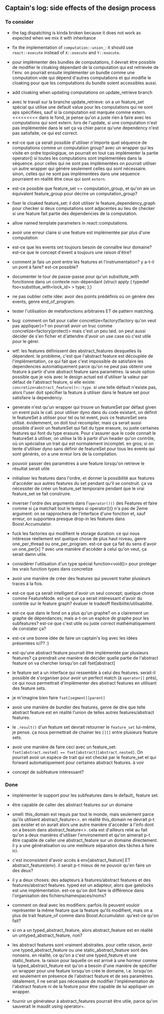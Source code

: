 ## Captain's log: side effects of the design process

### To consider
* the tag dispatching is kinda broken because it does not work as expected when we mix it with inheritance
* fix the implementation of `computation::union_`: it should use `react::execute` instead of `X::execute` and `Y::execute`.
* pour implémenter des bundles de computations, il devrait être possible de modifier le cloaking dépendant de la computation qui est retrievée de l'env. on pourrait ensuite implémenter un bundle comme une computation vide qui dépend d'autres computations et qui modifie le cloaking pour que les computations du bundle soient accessibles aussi.
* add cloaking when updating computations on update_retrieve branch
* avec le travail sur la branche update_retrieve: on a un feature_set spécial qui utilise une default value pour les computations qui ne sont aps spécifiées, sauf si la computation est marquée comme extern. <<<<<<<<<  dans le fond, je pense qu'on a juste rien à faire avec les computations qui sont extern. lors de l'update, si une computation n'est pas implémentée dans le set ça va chier parce qu'une dependency n'est pas satisfaite, ce qui est correct.

* est-ce que ça serait possible d'utiliser n'importe quel séquence de computations comme un computation group? avec un wrapper qui les visite en ordre topologique, on pourrait en tout cas implémenter la partie operator() si toutes les computations sont implémentées dans la séquence. pour celles qui ne sont pas implémentées on pourrait utiliser un autre wrapper qui génère seulement celles qui sont nécessaire. sinon, celles qui ne sont pas implémentées dans une séquence pourraient en réalité être ceux qui sont `extern`.
* est-ce possible que feature_set == computation_group, et qu'on aie un équivalent feature_group pour décrire un computation_group?
* fixer le cloaked feature_set: il doit utiliser le feature_dependency_graph pour checker si deux computations sont adjacentes au lieu de checker si une feature fait partie des dependencies de la computation.
* allow named template parameters in react::computations.
* avoir une erreur claire si une feature est implémentée par plus d'une computation
* est-ce que les events ont toujours besoin de connaître leur domaine? est-ce que le concept d'event a toujours une raison d'être?
* comment je fais un pont entre les features et l'instrumentation? y a-t-il un pont à faire? est-ce possible?
* documenter le tour de passe-passe pour qu'un substitute_with fonctionne dans un contexte non-dépendant (struct apply { typedef foo<substitue_with<lock_id> > type; };)
* ne pas oublier cette idée: avoir des points prédéfinis où on génère des events, genre end_of_program.
* tester l'utilisation de metafonctions arbitraires ET de pattern matching.
* bug: comment on fait pour caller concretize<factory(factory qu'on veut pas appliquer)>? on pourrait avoir un truc comme concretize<factory(protect<x>)> mais c'est un peu laid. on peut aussi décider de s'en ficher et d'attendre d'avoir un use case où c'est utile pour le gérer.
* wtf: les features définissent des abstract_features desquelles ils dépendent. le problème, c'est que l'abstract feature est découplée de l'implémentation, ce qui fait que c'est impossible de satisfaire les dependencies automatiquement parce qu'on ne peut pas obtenir une feature à partir d'une abstract feature sans paramètres. la seule option possible que je vois avec le design actuel est d'utiliser la valeur par défaut de l'abstract feature, si elle existe: `concretize<abstract_feature()>::type`. si une telle défault n'existe pas, alors l'user doit spécifier la feature à utiliser dans le feature set pour satisfaire la dependency.
* generate n'est qu'un wrapper qui trouve un featureSet par défaut given un event puis le call. pour utiliser dyno dans du code existant, on définit le featureSet à utiliser pour tel ou tel event, puis ce featureSet sera utilisé. évidemment, on doit tout recompiler, mais ça serait aussi possible d'avoir un featureSet qui fait du type erasure, ou juste certaines features qui font du type erasure. Pour s'assurer que le code connait le featureSet à utiliser, on utilise la lib à partir d'un header qu'on contrôle, où on spécialise un trait qui est normalement incomplet. en gros; si on tente d'utiliser dyno sans définir de featureSet pour tous les events qui sont générés, on a une erreur lors de la compilation.
* pouvoir passer des paramètres à une feature lorsqu'on retrieve le résultat serait utile
* initialiser les features dans l'ordre, et donner la possibilité aux features d'accéder aux autres features du set pendant qu'il se construit. ça va nécessiter de créer un feature_set temporaire pendant que le vrai feature_set se fait construire.
* inverser l'ordre des arguments dans l'`operator()()` des Features et faire comme si ça matchait tout le temps si operator()() n'a pas de 2eme argument: on se rapprochera de l'interface d'une fonction et, sauf erreur, on supportera presque drop-in les features dans Boost.Accumulator.
* fuck les factories qui modifient le storage duration: ce qui nous intéresse réellement est quelque chose de plus haut niveau, genre one_per_thread ou one_per_program. est-ce que ça fait du sens d'avoir un one_per[x] ? avec une manière d'accéder à celui qu'on veut, ça serait damn utile.
* considérer l'utilisation d'un type spécial function<void()> pour protéger les vrais function types dans concretize
* avoir une manière de créer des features qui peuvent traiter plusieurs traces à la fois.
* est-ce que ça serait intelligent d'avoir un seul concept; quelque chose comme FeatureNode. est-ce que ça serait intéressant d'avoir du contrôle sur le feature graph? évaluer le tradeoff flexibilité/utilisabilité.
* est-ce que dans le fond on a plus qu'un graphe? on a clairement un graphe de dépendances; mais a-t-on un espèce de graphe pour les subfeatures? est-ce que c'est utile ou juste correct mathématiquement de constater ça?
* est-ce une bonne idée de faire un captain's log avec les idées présentées ici?? :)

* est-qu'une abstract feature pourrait être implémentée par plusieurs features? ça prendrait une manière de décider quelle partie de l'abstract feature on va chercher lorsqu'on call fset[abstract]
* le feature set a un interface qui ressemble à celui des features. serait-il possible de s'organiser pour avoir un perfect match (à `operator[]` près), ce qui nous permettrait d'implémenter des abstract features en utilisant des feature sets.
* je m'imagine bien faire `fset[segment][parent]`
* avoir une manière de bundler des features, genre de dire que telle abstract feature est en réalité l'union de telles autres features/abstract features.
* le `.result()` d'un feature set devrait retourner le `feature_set` lui-même, je pense. ça nous permettrait de chainer les `[][]` entre plusieurs feature sets.
* avoir une manière de faire ceci avec un feature_set: `fset[abstract.nested] == fset[abstract][abstract.nested]`. On pourrait avoir un espèce de trait qui est checké par le feature_set et qui forward automatiquement pour certaines abstract features. à voir
* concept de subfeature intéressant?

### Done
* implémenter le support pour les subfeatures dans le default_ feature set.
* être capable de caller des abstract features sur un domaine
* smell: this_domain est requis par tout le monde, mais seulement parce qu'ils utilisent abstract_feature<>. en réalité this_domain ne devrait p-t pas exister et on aurait alors une autre manière d'accéder à l'info dont on a besoin dans abstract_feature<>. cela est d'ailleurs relié au fait qu'on a deux manières d'utiliser l'environement et qu'on aimerait p-t être capable de caller une abstract_feature sur un domaine directement. il y a une généralisation ou une meilleure séparation des tâches à faire ici.
* c'est inconsistent d'avoir accès à env[abstract_feature] ET abstract_feature(env). il serait p-t mieux de ne pouvoir qu'en faire un des deux?

* il y a deux choses: des adapteurs à features/abstract features et des features/abstract features. typed est un adapteur, alors que gatelocks est une implémentation. est-ce qu'on doit faire la différence dans l'organisation des fichiers/namespaces/noms?
* comment on deal avec les modifiers: parfois ils peuvent vouloir représenter la même feature que la feature qu'ils modifient, mais on a plus de trait feature_of comme dans Boost.Accumulator. qu'est-ce qu'on fait?
* si on a un typed_abstract_feature, alors abstract_feature est en réalité un untyped_abstract_feature, non?
* les abstract features sont vraiment abstraites. pour cette raison, avoir une typed_abstract_feature ou une static_abstract_feature sont des nonsens. en réalité, ce qu'on a c'est une typed_feature et une static_feature. la raison pour laquelle on est arrivé à une horreur comme la typed_abstract_feature est qu'on a besoin d'une manière de spécifier un wrapper pour une feature lorsqu'on crée le domaine, i.e. lorsqu'on est seulement en présence de l'abstract feature et de ses paramètres. idéalement, il ne serait pas nécessaire de modifier l'implémentation de l'abstract feature ni de la feature pour être capable de lui appliquer un wrapper.

* fournir un générateur à abstract_features pourrait être utile, parce qu'on sauverait le maudit using operator=.
